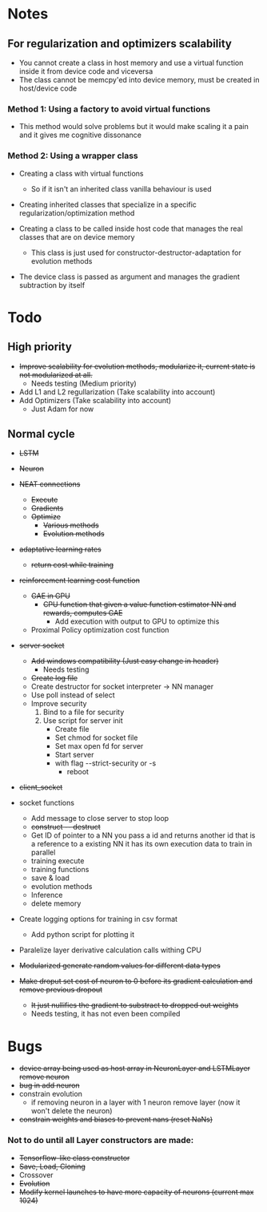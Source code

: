 
# Notes
## For regularization and optimizers scalability

- You cannot create a class in host memory and use a virtual function inside it from device code and viceversa
- The class cannot be memcpy'ed into device memory, must be created in host/device code

### Method 1: Using a factory to avoid virtual functions
- This method would solve problems but it would make scaling it a pain and it gives me cognitive dissonance

### Method 2: Using a wrapper class
- Creating a class with virtual functions
	- So if it isn't an inherited class vanilla behaviour is used

- Creating inherited classes that specialize in a specific regularization/optimization method
- Creating a class to be called inside host code that manages the real classes that are on device memory
	- This class is just used for constructor-destructor-adaptation for evolution methods
- The device class is passed as argument and manages the gradient subtraction by itself


# Todo

## High priority

- ~~Improve scalability for evolution methods, modularize it, current state is not modularized at all.~~
    - Needs testing (Medium priority)
- Add L1 and L2 regullarization (Take scalability into account)
- Add Optimizers (Take scalability into account)
	- Just Adam for now

## Normal cycle

- ~~LSTM~~
- ~~Neuron~~
- ~~NEAT connections~~ 
	- ~~Execute~~
	- ~~Gradients~~
    - ~~Optimize~~
        * ~~Various methods~~
        * ~~Evolution methods~~
- ~~adaptative learning rates~~
    - ~~return cost while training~~
- ~~reinforcement learning cost function~~
    - ~~GAE in GPU~~
        - ~~CPU function that given a value function estimator NN and rewards, computes GAE~~
            - Add execution with output to GPU to optimize this
    - Proximal Policy optimization cost function
- ~~server socket~~
    - ~~Add windows compatibility (Just easy change in header)~~
        - Needs testing
    - ~~Create log file~~
    - Create destructor for socket interpreter -> NN manager
    - Use poll instead of select
    - Improve security
        1. Bind to a file for security
        2. Use script for server init
            * Create file
            * Set chmod for socket file
            * Set max open fd for server
            * Start server
            * with flag --strict-security or -s
                - reboot

- ~~client_socket~~
- socket functions
    - Add message to close server to stop loop
    - ~~construct -- destruct~~
    - Get ID of pointer to a NN
        you pass a id and returns another id that is a reference to a existing NN
        it has its own execution data to train in parallel
    - training execute
    - training functions
    - save & load
    - evolution methods
    - Inference
    - delete memory

- Create logging options for training in csv format
    - Add python script for plotting it

- Paralelize layer derivative calculation calls withing CPU
- ~~Modularized generate random values for different data types~~
- ~~Make droput set cost of neuron to 0 before its gradient calculation and remove previous dropout~~
    - ~~It just nullifies the gradient to substract to dropped out weights~~
	- Needs testing, it has not even been compiled

# Bugs
 - ~~device array being used as host array in NeuronLayer and LSTMLayer remove neuron~~
 - ~~bug in add neuron~~
 - constrain evolution
    * if removing neuron in a layer with 1 neuron remove layer (now it won't delete the neuron)
 - ~~constrain weights and biases to prevent nans (reset NaNs)~~

### Not to do until all Layer constructors are made:

- ~~Tensorflow-like class constructor~~
- ~~Save, Load, Cloning~~
- Crossover
- ~~Evolution~~
- ~~Modify kernel launches to have more capacity of neurons (current max 1024)~~

